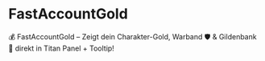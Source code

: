 # FastAccountGold
💰 FastAccountGold – Zeigt dein Charakter-Gold, Warband 🛡️ & Gildenbank 🏰 direkt in Titan Panel + Tooltip!
